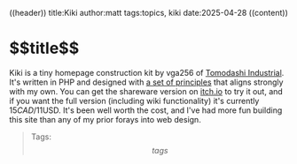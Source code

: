 ((header))
title:Kiki
author:matt
tags:topics, kiki
date:2025-04-28
((content))
<h1 id="pagetitle">$$title$$</h1>

Kiki is a tiny homepage construction kit by vga256 of [Tomodashi Industrial](https://tomodashi.com/home). It's written in PHP and designed with [a set of principles](https://tomodashi.com/philosophy) that aligns strongly with my own. You can get the shareware version on [itch.io](https://tomo-dashi.itch.io/kiki) to try it out, and if you want the full version (including wiki functionality) it's currently $15CAD/$11USD. It's been well worth the cost, and I've had more fun building this site than any of my prior forays into web design.

>Tags: $$tags$$